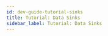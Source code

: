 ```yaml
---
id: dev-guide-tutorial-sinks
title: Tutorial: Data Sinks
sidebar_label: Tutorial: Data Sinks
---
```

